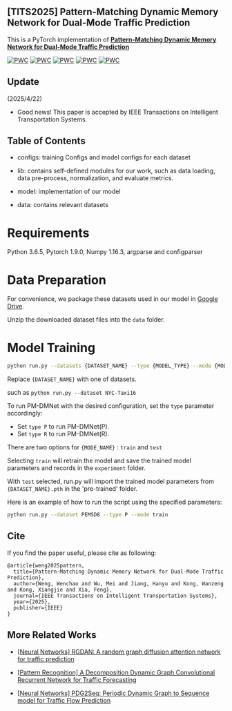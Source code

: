 ## [TITS2025] Pattern-Matching Dynamic Memory Network for Dual-Mode Traffic Prediction

This is a PyTorch implementation of **[Pattern-Matching Dynamic Memory Network for Dual-Mode Traffic Prediction](https://ieeexplore.ieee.org/document/10992276)**

[![PWC](https://img.shields.io/endpoint.svg?url=https://paperswithcode.com/badge/pattern-matching-dynamic-memory-network-for-1/traffic-prediction-on-pemsd7-l)](https://paperswithcode.com/sota/traffic-prediction-on-pemsd7-l?p=pattern-matching-dynamic-memory-network-for-1)
[![PWC](https://img.shields.io/endpoint.svg?url=https://paperswithcode.com/badge/pattern-matching-dynamic-memory-network-for-1/traffic-prediction-on-pemsd8)](https://paperswithcode.com/sota/traffic-prediction-on-pemsd8?p=pattern-matching-dynamic-memory-network-for-1)
[![PWC](https://img.shields.io/endpoint.svg?url=https://paperswithcode.com/badge/pattern-matching-dynamic-memory-network-for-1/traffic-prediction-on-pemsd7)](https://paperswithcode.com/sota/traffic-prediction-on-pemsd7?p=pattern-matching-dynamic-memory-network-for-1)
[![PWC](https://img.shields.io/endpoint.svg?url=https://paperswithcode.com/badge/pattern-matching-dynamic-memory-network-for-1/traffic-prediction-on-pemsd7-m)](https://paperswithcode.com/sota/traffic-prediction-on-pemsd7-m?p=pattern-matching-dynamic-memory-network-for-1)
[![PWC](https://img.shields.io/endpoint.svg?url=https://paperswithcode.com/badge/pattern-matching-dynamic-memory-network-for-1/traffic-prediction-on-pemsd4)](https://paperswithcode.com/sota/traffic-prediction-on-pemsd4?p=pattern-matching-dynamic-memory-network-for-1)

## Update
 (2025/4/22)
* Good news! This paper is accepted by IEEE Transactions on Intelligent Transportation Systems.

  
## Table of Contents

* configs: training Configs and model configs for each dataset

* lib: contains self-defined modules for our work, such as data loading, data pre-process, normalization, and evaluate metrics.

* model: implementation of our model
  
* data: contains relevant datasets

# Requirements

Python 3.6.5, Pytorch 1.9.0, Numpy 1.16.3, argparse and configparser

# Data Preparation

For convenience, we package these datasets used in our model in [Google Drive](https://drive.google.com/file/d/1Q8boyeVNmZTz_HASN_57qd9wX1JZeGem/view?usp=sharing).

Unzip the downloaded dataset files into the `data` folder.

# Model Training
```bash
python run.py --datasets {DATASET_NAME} --type {MODEL_TYPE} --mode {MODE_NAME} 
```
Replace `{DATASET_NAME}` with one of datasets.

such as `python run.py --dataset NYC-Taxi16 `

To run PM-DMNet with the desired configuration, set the `type` parameter accordingly:

- Set `type P` to run PM-DMNet(P).
- Set `type R` to run PM-DMNet(R).

There are two options for `{MODE_NAME}` : `train` and `test`

Selecting `train` will retrain the model and save the trained model parameters and records in the `experiment` folder.

With `test` selected, run.py will import the trained model parameters from `{DATASET_NAME}.pth` in the 'pre-trained' folder.

Here is an example of how to run the script using the specified parameters:
```bash
python run.py --dataset PEMSD8 --type P --mode train
```

## Cite

If you find the paper useful, please cite as following:

```
@article{weng2025pattern,
  title={Pattern-Matching Dynamic Memory Network for Dual-Mode Traffic Prediction},
  author={Weng, Wenchao and Wu, Mei and Jiang, Hanyu and Kong, Wanzeng and Kong, Xiangjie and Xia, Feng},
  journal={IEEE Transactions on Intelligent Transportation Systems},
  year={2025},
  publisher={IEEE}
}
```

## More Related Works

- [[Neural Networks] RGDAN: A random graph diffusion attention network for traffic prediction](https://doi.org/10.1016/j.neunet.2023.106093)
  
- [[Pattern Recognition] A Decomposition Dynamic Graph Convolutional Recurrent Network for Traffic Forecasting](https://www.sciencedirect.com/science/article/pii/S0031320323003710)

- [[Neural Networks] PDG2Seq: Periodic Dynamic Graph to Sequence model for Traffic Flow Prediction](https://doi.org/10.1016/j.neunet.2024.106941)
  

